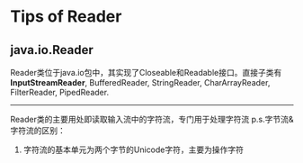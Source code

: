 # Tips of Reader
## java.io.Reader
Reader类位于java.io包中，其实现了Closeable和Readable接口。直接子类有**InputStreamReader**, BufferedReader,  StringReader, CharArrayReader, FilterReader, PipedReader.
****
Reader类的主要用处即读取输入流中的字符流，专门用于处理字符流
p.s.字节流&字符流的区别：
1. 字符流的基本单元为两个字节的Unicode字符，主要为操作字符